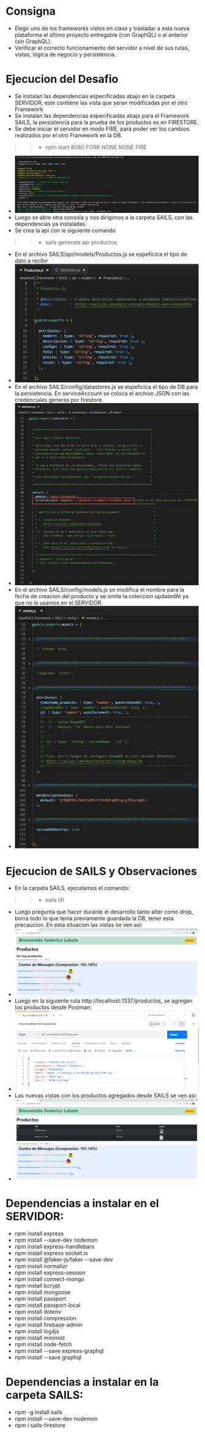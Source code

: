 # Consigna
- Elegir uno de los frameworks vistos en clase y trasladar a esta nueva plataforma el último proyecto entregable (con GraphQL) o al anterior (sin GraphQL).
- Verificar el correcto funcionamiento del servidor a nivel de sus rutas, vistas, lógica de negocio y persistencia.

# Ejecucion del Desafio
- Se instalan las dependencias especificadas abajo en la carpeta SERVIDOR, este contiene las vista que seran modificadas por el otro Framework
- Se instalan las dependencias especificadas abajo para el Framework SAILS, la persistencia para la prueba de los productos es en FIRESTORE.
- Se debe iniciar el servidor en modo FIRE, para poder ver los cambios realizados por el otro Framework en la DB.
>> - npm start 8080 FORK NONE NONE FIRE
- ![image](https://github.com/carlosmbelmonte/repoBackend/blob/main/desafio23_Framework/SERVIDOR/views/imagenes/modoFirebase.png)
- Luego se abre otra consola y nos dirigimos a la carpeta SAILS, con las dependencias ya instaladas.
- Se crea la api con le siguiente comando 
>> - sails generate api productos
- En el archivo SAILS/api/models/Productos.js se espeficica el tipo de dato a recibir
- ![image](https://github.com/carlosmbelmonte/repoBackend/blob/main/desafio23_Framework/SERVIDOR/views/imagenes/Productosjs.png)
- En el archivo SAILS/config/datastores.js se espeficica el tipo de DB para la persistencia. En serviceAccount se coloca el archivo JSON con las credenciales generas por firestore.
- ![image](https://github.com/carlosmbelmonte/repoBackend/blob/main/desafio23_Framework/SERVIDOR/views/imagenes/datastoresjs.png)
- En el archivo SAILS/config/models.js se modifica el nombre para la fecha de creacion del producto y se omite la coleccion updatedAt ya que no la usamos en el SERVIDOR.
- ![image](https://github.com/carlosmbelmonte/repoBackend/blob/main/desafio23_Framework/SERVIDOR/views/imagenes/modelsjs.png)

# Ejecucion de SAILS y Observaciones
- En la carpeta SAILS, ejecutamos el comando:
>> - sails lift
- Luego pregunta que hacer durante el desarrollo tanto alter como drop, borra todo lo que tenia previamente guardada la DB, tener esta precaucion. En esta situacion las vistas se ven asi:
- ![image](https://github.com/carlosmbelmonte/repoBackend/blob/main/desafio23_Framework/SERVIDOR/views/imagenes/DBVacia.png)
- Luego en la siguiente ruta http://localhost:1337/productos, se agregan los productos desde Postman:
- ![image](https://github.com/carlosmbelmonte/repoBackend/blob/main/desafio23_Framework/SERVIDOR/views/imagenes/Postman.png)
- Las nuevas vistas con los productos agregados desde SAILS se ven asi:
- ![image](https://github.com/carlosmbelmonte/repoBackend/blob/main/desafio23_Framework/SERVIDOR/views/imagenes/DBSails.png)

# Dependencias a instalar en el SERVIDOR:
- npm install express
- npm install --save-dev nodemon
- npm install express-handlebars
- npm install express socket.io
- npm install @faker-js/faker --save-dev
- npm install normalizr
- npm install express-session
- npm install connect-mongo
- npm install bcrypt
- npm install mongoose
- npm install passport
- npm install passport-local
- npm install dotenv
- npm install compression
- npm install firebase-admin
- npm install log4js
- npm install minimist
- npm install node-fetch
- npm install --save express-graphql
- npm install --save graphql

# Dependencias a instalar en la carpeta SAILS:
- npm -g install sails
- npm install --save-dev nodemon
- npm i sails-firestore
